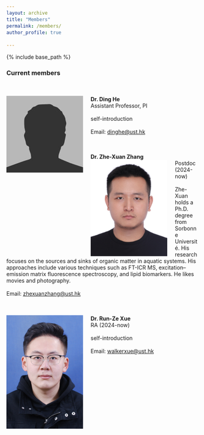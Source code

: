 ```yaml
---
layout: archive
title: "Members"
permalink: /members/
author_profile: true

---
```


{% include base_path %}

### Current members
<br/><br/>
**Dr. Ding He** <img style="float: left; padding-right: 20px;" src="/images/bio-photo.jpg" width="200"> 
<br>
Assistant Professor, PI 
<br/><br/>
self-introduction
<br/><br/>
Email: dinghe@ust.hk

<br/><br/>
**Dr. Zhe-Xuan Zhang** <img style="float: left; padding-right: 20px;" src="/images/zhengzexuan.jpg" width="200"> 
<br>
Postdoc (2024-now)
<br/><br/>
Zhe-Xuan holds a Ph.D. degree from Sorbonne Université. His research focuses on the sources and sinks of organic matter in aquatic systems. His approaches include various techniques such as FT-ICR MS, excitation–emission matrix fluorescence spectroscopy, and lipid biomarkers. He likes movies and photography.
<br/><br/>
Email: zhexuanzhang@ust.hk

<br/><br/>
**Dr. Run-Ze Xue** <img style="float: left; padding-right: 20px;" src="/images/xuerunze.jpg" width="200"> 
<br>
RA (2024-now)
<br/><br/>
self-introduction
<br/><br/>
Email: walkerxue@ust.hk

